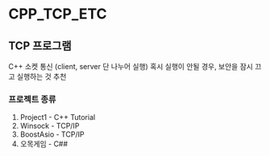 # CPP_TCP_ETC
TCP 프로그램
--
C++ 소켓 통신 (client, server 단 나누어 실행)
혹시 실행이 안될 경우, 보안을 잠시 끄고 실행하는 것 추천

### 프로젝트 종류
1. Project1 - C++ Tutorial 
2. Winsock - TCP/IP
3. BoostAsio - TCP/IP
4. 오목게임 - C##
